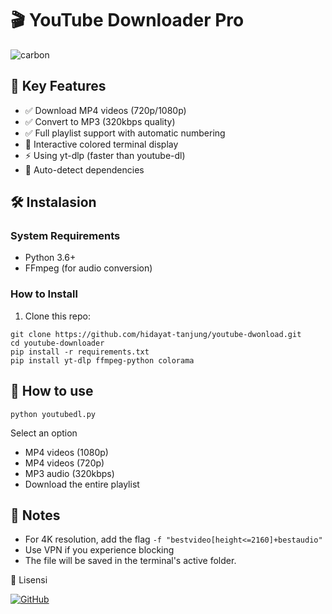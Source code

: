 # 🎬 YouTube Downloader Pro
![carbon](https://github.com/user-attachments/assets/d49c1a6e-e8a7-470e-aac5-91eef25785e8)

## 🌟 Key Features
- ✅ Download MP4 videos (720p/1080p)
- ✅ Convert to MP3 (320kbps quality)
- ✅ Full playlist support with automatic numbering
- 🎨 Interactive colored terminal display
- ⚡ Using yt-dlp (faster than youtube-dl)
- 📁 Auto-detect dependencies

## 🛠 Instalasion

### System Requirements
- Python 3.6+
- FFmpeg (for audio conversion)

### How to Install
1. Clone this repo:
```console
git clone https://github.com/hidayat-tanjung/youtube-dwonload.git
cd youtube-downloader
pip install -r requirements.txt
pip install yt-dlp ffmpeg-python colorama
```

## 🚀 How to use
```console
python youtubedl.py
```
Select an option 
* MP4 videos (1080p)
* MP4 videos (720p)
* MP3 audio (320kbps)
* Download the entire playlist
  
## 📝 Notes
* For 4K resolution, add the flag `-f "bestvideo[height<=2160]+bestaudio"`
* Use VPN if you experience blocking
* The file will be saved in the terminal's active folder.


📜 Lisensi

[![GitHub](https://img.shields.io/badge/GitHub-View_Project-blue?logo=github)](https://github.com/hidayat-tanjung/youtube-dwonload/)
